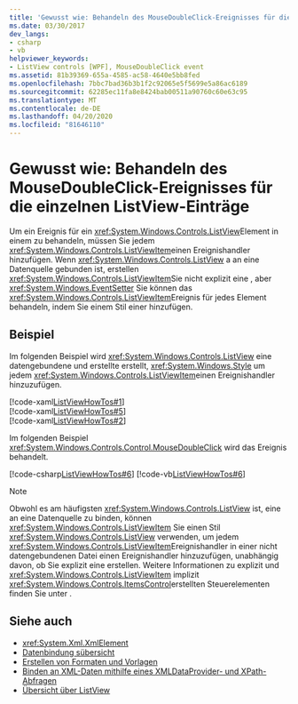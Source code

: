 ```yaml
---
title: 'Gewusst wie: Behandeln des MouseDoubleClick-Ereignisses für die einzelnen ListView-Einträge'
ms.date: 03/30/2017
dev_langs:
- csharp
- vb
helpviewer_keywords:
- ListView controls [WPF], MouseDoubleClick event
ms.assetid: 81b39369-655a-4585-ac58-4640e5bb8fed
ms.openlocfilehash: 7bbc7bad36b3b1f2c92065e5f5699e5a86ac6189
ms.sourcegitcommit: 62285ec11fa8e8424bab00511a90760c60e63c95
ms.translationtype: MT
ms.contentlocale: de-DE
ms.lasthandoff: 04/20/2020
ms.locfileid: "81646110"
---
```

# <a name="how-to-handle-the-mousedoubleclick-event-for-each-item-in-a-listview"></a>Gewusst wie: Behandeln des MouseDoubleClick-Ereignisses für die einzelnen ListView-Einträge
Um ein Ereignis für ein <xref:System.Windows.Controls.ListView>Element in einem zu behandeln, müssen Sie jedem <xref:System.Windows.Controls.ListViewItem>einen Ereignishandler hinzufügen. Wenn <xref:System.Windows.Controls.ListView> a an eine Datenquelle gebunden ist, erstellen <xref:System.Windows.Controls.ListViewItem>Sie nicht explizit eine , aber <xref:System.Windows.EventSetter> Sie können das <xref:System.Windows.Controls.ListViewItem>Ereignis für jedes Element behandeln, indem Sie einem Stil einer hinzufügen.  
  
## <a name="example"></a>Beispiel  
 Im folgenden Beispiel wird <xref:System.Windows.Controls.ListView> eine datengebundene und erstellte erstellt, <xref:System.Windows.Style> um jedem <xref:System.Windows.Controls.ListViewItem>einen Ereignishandler hinzuzufügen.  
  
 [!code-xaml[ListViewHowTos#1](~/samples/snippets/csharp/VS_Snippets_Wpf/ListViewHowTos/CSharp/Window1.xaml#1)]  
[!code-xaml[ListViewHowTos#5](~/samples/snippets/csharp/VS_Snippets_Wpf/ListViewHowTos/CSharp/Window1.xaml#5)]  
[!code-xaml[ListViewHowTos#2](~/samples/snippets/csharp/VS_Snippets_Wpf/ListViewHowTos/CSharp/Window1.xaml#2)]  
  
 Im folgenden Beispiel <xref:System.Windows.Controls.Control.MouseDoubleClick> wird das Ereignis behandelt.  
  
 [!code-csharp[ListViewHowTos#6](~/samples/snippets/csharp/VS_Snippets_Wpf/ListViewHowTos/CSharp/Window1.xaml.cs#6)]
 [!code-vb[ListViewHowTos#6](~/samples/snippets/visualbasic/VS_Snippets_Wpf/ListViewHowTos/VisualBasic/Window1.xaml.vb#6)]  
  
> [!NOTE]
> Obwohl es am häufigsten <xref:System.Windows.Controls.ListView> ist, eine an eine Datenquelle zu binden, können <xref:System.Windows.Controls.ListViewItem> Sie einen Stil <xref:System.Windows.Controls.ListView> verwenden, um jedem <xref:System.Windows.Controls.ListViewItem>Ereignishandler in einer nicht datengebundenen Datei einen Ereignishandler hinzuzufügen, unabhängig davon, ob Sie explizit eine erstellen.  Weitere Informationen zu explizit und <xref:System.Windows.Controls.ListViewItem> implizit <xref:System.Windows.Controls.ItemsControl>erstellten Steuerelementen finden Sie unter .  
  
## <a name="see-also"></a>Siehe auch

- <xref:System.Xml.XmlElement>
- [Datenbindung sübersicht](../../../desktop-wpf/data/data-binding-overview.md)
- [Erstellen von Formaten und Vorlagen](../../../desktop-wpf/fundamentals/styles-templates-overview.md)
- [Binden an XML-Daten mithilfe eines XMLDataProvider- und XPath-Abfragen](../data/how-to-bind-to-xml-data-using-an-xmldataprovider-and-xpath-queries.md)
- [Übersicht über ListView](listview-overview.md)
